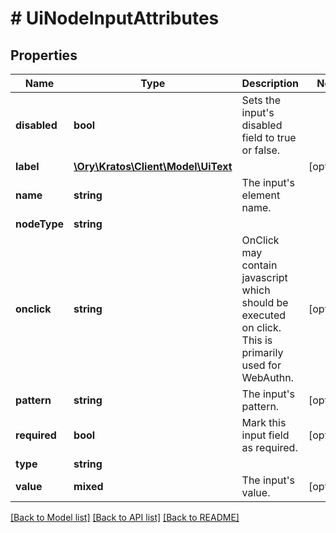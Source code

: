 # # UiNodeInputAttributes

## Properties

Name | Type | Description | Notes
------------ | ------------- | ------------- | -------------
**disabled** | **bool** | Sets the input&#39;s disabled field to true or false. |
**label** | [**\Ory\Kratos\Client\Model\UiText**](UiText.md) |  | [optional]
**name** | **string** | The input&#39;s element name. |
**nodeType** | **string** |  |
**onclick** | **string** | OnClick may contain javascript which should be executed on click. This is primarily used for WebAuthn. | [optional]
**pattern** | **string** | The input&#39;s pattern. | [optional]
**required** | **bool** | Mark this input field as required. | [optional]
**type** | **string** |  |
**value** | **mixed** | The input&#39;s value. | [optional]

[[Back to Model list]](../../README.md#models) [[Back to API list]](../../README.md#endpoints) [[Back to README]](../../README.md)
